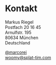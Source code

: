 # Kontakt

Markus Riegel  
Postfach 20 16 45  
Arnulfstr. 195  
80634 München  
Deutschland  

<a href="https://twitter.com/marcorei">@marcorei</a>  
woomy@splat-tim.com
